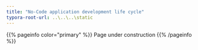```yaml
---
title: "No-Code application development life cycle"
typora-root-url: ..\..\..\static
---
```


{{% pageinfo color="primary" %}}
Page under construction
{{% /pageinfo %}}
